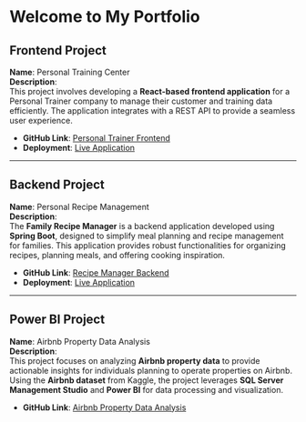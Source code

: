 
# Welcome to My Portfolio


## Frontend Project  
**Name**: Personal Training Center  
**Description**:  
This project involves developing a **React-based frontend application** for a Personal Trainer company to manage their customer and training data efficiently. The application integrates with a REST API to provide a seamless user experience.  

- **GitHub Link**: [Personal Trainer Frontend](https://github.com/ChenFangFangFang/Personal-Trainer)  
- **Deployment**: [Live Application](https://main.d244twoe51dy5.amplifyapp.com/customer)  

---

## Backend Project  
**Name**: Personal Recipe Management  
**Description**:  
The **Family Recipe Manager** is a backend application developed using **Spring Boot**, designed to simplify meal planning and recipe management for families. This application provides robust functionalities for organizing recipes, planning meals, and offering cooking inspiration.  

- **GitHub Link**: [Recipe Manager Backend](https://github.com/ChenFangFangFang/recipemanager)  
- **Deployment**: [Live Application](https://recipemanager-fcvn.onrender.com/recipelist)  

---

## Power BI Project  
**Name**: Airbnb Property Data Analysis  
**Description**:  
This project focuses on analyzing **Airbnb property data** to provide actionable insights for individuals planning to operate properties on Airbnb. Using the **Airbnb dataset** from Kaggle, the project leverages **SQL Server Management Studio** and **Power BI** for data processing and visualization.  

- **GitHub Link**: [Airbnb Property Data Analysis](https://github.com/ChenFangFangFang/Portfolio/tree/main/Data_Analysis/Airbnb_property_Data_Analysis)  
```**

